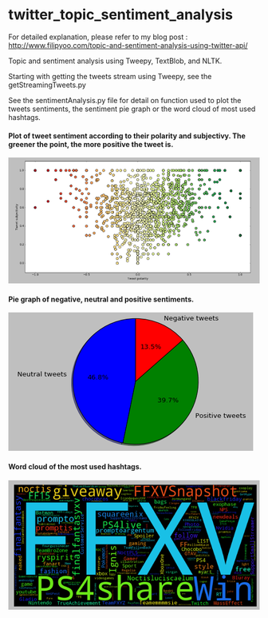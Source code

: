 # twitter_topic_sentiment_analysis
For detailed explanation, please refer to my blog post :
http://www.filipyoo.com/topic-and-sentiment-analysis-using-twitter-api/

Topic and sentiment analysis using Tweepy, TextBlob, and NLTK.

Starting with getting the tweets stream using Tweepy, see the getStreamingTweets.py

See the sentimentAnalysis.py file for detail on function used to plot the tweets sentiments, the sentiment pie graph or the word cloud of most used hashtags.

#### Plot of tweet sentiment according to their polarity and subjectivy. The greener the point, the more positive the tweet is. 
![alt tag](https://github.com/filipyoo/twitter_topic_sentiment_analysis/blob/master/ffxv_sentiment_plot.png)  


#### Pie graph of negative, neutral and positive sentiments.
![alt tag](https://github.com/filipyoo/twitter_topic_sentiment_analysis/blob/master/pie_sentiment_graph.png)  

#### Word cloud of the most used hashtags.
![alt tag](https://github.com/filipyoo/twitter_topic_sentiment_analysis/blob/master/ffxv_wordcloud_en.png)  


